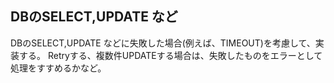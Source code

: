 ## DBのSELECT,UPDATE など

DBのSELECT,UPDATE などに失敗した場合(例えば、TIMEOUT)を考慮して、実装する。
Retryする、複数件UPDATEする場合は、失敗したものをエラーとして処理をすすめるかなど。

